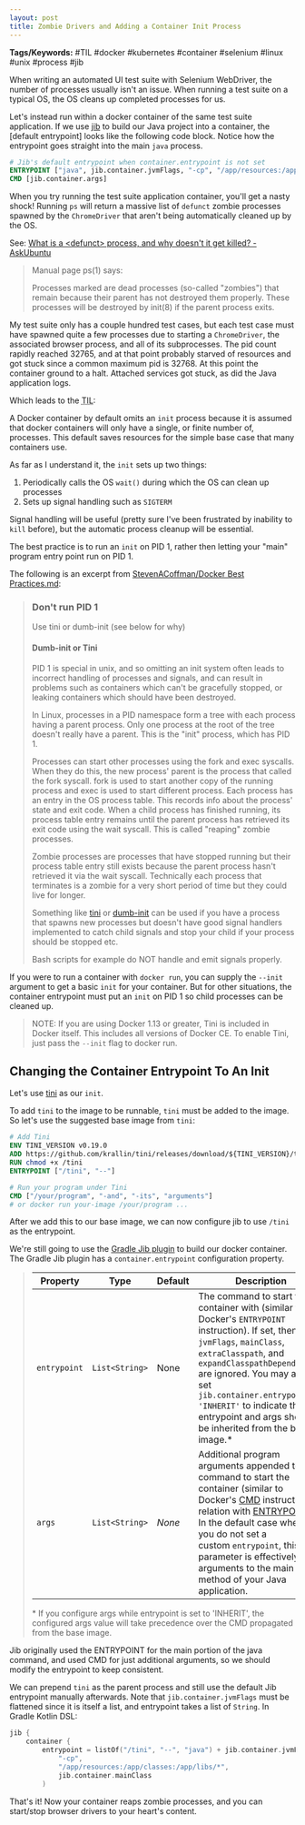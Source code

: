 ```yaml
---
layout: post
title: Zombie Drivers and Adding a Container Init Process
---
```


**Tags/Keywords:** #TIL #docker #kubernetes #container #selenium #linux #unix #process #jib

When writing an automated UI test suite with Selenium WebDriver, the number of processes usually isn't an issue. When running a test suite on a typical OS, the OS cleans up completed processes for us.

Let's instead run within a docker container of the same test suite application. If we use [jib](https://github.com/GoogleContainerTools/jib) to build our Java project into a container, the [default entrypoint] looks like the following code block. Notice how the entrypoint goes straight into the main `java` process.

```dockerfile
# Jib's default entrypoint when container.entrypoint is not set
ENTRYPOINT ["java", jib.container.jvmFlags, "-cp", "/app/resources:/app/classes:/app/libs/*", jib.container.mainClass]
CMD [jib.container.args]
```

When you try running the test suite application container, you'll get a nasty shock! Running `ps` will return a massive list of `defunct` zombie processes spawned by the `ChromeDriver` that aren't being automatically cleaned up by the OS.

See: [What is a \<defunct\> process, and why doesn't it get killed? - AskUbuntu](https://askubuntu.com/questions/201303/what-is-a-defunct-process-and-why-doesnt-it-get-killed)

> Manual page ps(1) says:
>
> Processes marked <defunct> are dead processes (so-called "zombies") that remain because their parent has not destroyed them properly. These processes will be destroyed by init(8) if the parent process exits.

My test suite only has a couple hundred test cases, but each test case must have spawned quite a few processes due to starting a `ChromeDriver`, the associated browser process, and all of its subprocesses. The pid count rapidly reached 32765, and at that point probably starved of resources and got stuck since a common maximum pid is 32768. At this point the container ground to a halt. Attached services got stuck, as did the Java application logs.

Which leads to the <abbr title="Today I Learned">TIL</abbr>:

A Docker container by default omits an `init` process because it is assumed that docker containers will only have a single, or finite number of, processes. This default saves resources for the simple base case that many containers use.

As far as I understand it, the `init` sets up two things:

1. Periodically calls the OS `wait()` during which the OS can clean up processes
2. Sets up signal handling such as `SIGTERM`

Signal handling will be useful (pretty sure I've been frustrated by inability to `kill` before),
but the automatic process cleanup will be essential.

The best practice is to run an `init` on PID 1, rather then letting your "main" program entry point run on PID 1.

The following is an excerpt from [StevenACoffman/Docker Best Practices.md](https://gist.github.com/StevenACoffman/41fee08e8782b411a4a26b9700ad7af5#dont-run-pid-1):

<blockquote cite="https://gist.github.com/StevenACoffman/41fee08e8782b411a4a26b9700ad7af5#dont-run-pid-1">

### Don't run PID 1

Use tini or dumb-init (see below for why)

#### Dumb-init or Tini

PID 1 is special in unix, and so omitting an init system often leads to incorrect handling of processes and signals, and can result in problems such as containers which can't be gracefully stopped, or leaking containers which should have been destroyed.

In Linux, processes in a PID namespace form a tree with each process having a parent process. Only one process at the root of the tree doesn't really have a parent. This is the "init" process, which has PID 1.

Processes can start other processes using the fork and exec syscalls. When they do this, the new process' parent is the process that called the fork syscall. fork is used to start another copy of the running process and exec is used to start different process. Each process has an entry in the OS process table. This records info about the process' state and exit code. When a child process has finished running, its process table entry remains until the parent process has retrieved its exit code using the wait syscall. This is called "reaping" zombie processes.

Zombie processes are processes that have stopped running but their process table entry still exists because the parent process hasn't retrieved it via the wait syscall. Technically each process that terminates is a zombie for a very short period of time but they could live for longer.

Something like [tini](https://github.com/krallin/tini) or [dumb-init](https://github.com/Yelp/dumb-init) can be used if you have a process that spawns new processes but doesn't have good signal handlers implemented to catch child signals and stop your child if your process should be stopped etc.

Bash scripts for example do NOT handle and emit signals properly.
</blockquote>

If you were to run a container with `docker run`, you can supply the `--init` argument to get a basic `init` for your container. But for other situations, the container entrypoint must put an `init` on PID 1 so child processes can be cleaned up.

> NOTE: If you are using Docker 1.13 or greater, Tini is included in Docker itself. This includes all versions of Docker CE. To enable Tini, just pass the `--init` flag to docker run.

## Changing the Container Entrypoint To An Init

Let's use [tini](https://github.com/krallin/tini) as our `init`.

To add `tini` to the image to be runnable, `tini` must be added to the image. So let's use the suggested base image from `tini`:

```Dockerfile
# Add Tini
ENV TINI_VERSION v0.19.0
ADD https://github.com/krallin/tini/releases/download/${TINI_VERSION}/tini /tini
RUN chmod +x /tini
ENTRYPOINT ["/tini", "--"]

# Run your program under Tini
CMD ["/your/program", "-and", "-its", "arguments"]
# or docker run your-image /your/program ...
```

After we add this to our base image, we can now configure jib to use `/tini` as the entrypoint.

We're still going to use the [Gradle Jib plugin](https://github.com/GoogleContainerTools/jib/tree/master/jib-gradle-plugin) to build our docker container. The Gradle Jib plugin has a `container.entrypoint` configuration property.

<blockquote>

| Property | Type | Default | Description |
| --- | --- | --- | --- |
| `entrypoint` | `List<String>` | None | The command to start the container with (similar to Docker's `ENTRYPOINT` instruction). If set, then `jvmFlags`, `mainClass`, `extraClasspath`, and `expandClasspathDependencies` are ignored. You may also set `jib.container.entrypoint = 'INHERIT'` to indicate that the entrypoint and args should be inherited from the base image.* |
| `args` | `List<String>` | *None* | Additional program arguments appended to the command to start the container (similar to Docker's [CMD](https://docs.docker.com/engine/reference/builder/#cmd) instruction in relation with [ENTRYPOINT](https://docs.docker.com/engine/reference/builder/#entrypoint)). In the default case where you do not set a custom `entrypoint`, this parameter is effectively the arguments to the main method of your Java application. |

\* If you configure args while entrypoint is set to 'INHERIT', the configured args value will take precedence over the CMD propagated from the base image.

</blockquote>

Jib originally used the ENTRYPOINT for the main portion of the java command, and used CMD for just additional arguments, so we should modify the entrypoint to keep consistent.

We can prepend `tini` as the parent process and still use the default Jib entrypoint manually afterwards. Note that `jib.container.jvmFlags` must be flattened since it is itself a list, and entrypoint takes a list of `String`. In Gradle Kotlin DSL:

```kotlin
jib {
    container {
        entrypoint = listOf("/tini", "--", "java") + jib.container.jvmFlags + listOf(
            "-cp",
            "/app/resources:/app/classes:/app/libs/*",
            jib.container.mainClass
        )
```

That's it! Now your container reaps zombie processes, and you can start/stop browser drivers to your heart's content.
